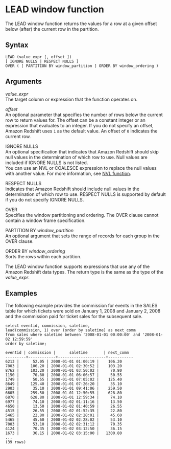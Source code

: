# LEAD window function<a name="r_WF_LEAD"></a>

 The LEAD window function returns the values for a row at a given offset below \(after\) the current row in the partition\. 

## Syntax<a name="r_WF_LEAD-synopsis"></a>

```
LEAD (value_expr [, offset ])
[ IGNORE NULLS | RESPECT NULLS ]
OVER ( [ PARTITION BY window_partition ] ORDER BY window_ordering )
```

## Arguments<a name="r_WF_LEAD-arguments"></a>

 *value\_expr*   
The target column or expression that the function operates on\. 

 *offset*   
 An optional parameter that specifies the number of rows below the current row to return values for\. The offset can be a constant integer or an expression that evaluates to an integer\. If you do not specify an offset, Amazon Redshift uses `1` as the default value\. An offset of `0` indicates the current row\. 

IGNORE NULLS   
An optional specification that indicates that Amazon Redshift should skip null values in the determination of which row to use\. Null values are included if IGNORE NULLS is not listed\.   
You can use an NVL or COALESCE expression to replace the null values with another value\. For more information, see [NVL function](r_NVL_function.md)\. 

RESPECT NULLS   
 Indicates that Amazon Redshift should include null values in the determination of which row to use\. RESPECT NULLS is supported by default if you do not specify IGNORE NULLS\. 

OVER   
Specifies the window partitioning and ordering\. The OVER clause cannot contain a window frame specification\. 

PARTITION BY *window\_partition*   
An optional argument that sets the range of records for each group in the OVER clause\. 

ORDER BY *window\_ordering*   
Sorts the rows within each partition\. 

The LEAD window function supports expressions that use any of the Amazon Redshift data types\. The return type is the same as the type of the *value\_expr*\. 

## Examples<a name="r_WF_LEAD-examples"></a>

 The following example provides the commission for events in the SALES table for which tickets were sold on January 1, 2008 and January 2, 2008 and the commission paid for ticket sales for the subsequent sale\. 

```
select eventid, commission, saletime,
lead(commission, 1) over (order by saletime) as next_comm
from sales where saletime between '2008-01-01 00:00:00' and '2008-01-02 12:59:59'
order by saletime;

eventid | commission |      saletime       | next_comm
---------+------------+---------------------+-----------
6213 |      52.05 | 2008-01-01 01:00:19 |    106.20
7003 |     106.20 | 2008-01-01 02:30:52 |    103.20
8762 |     103.20 | 2008-01-01 03:50:02 |     70.80
1150 |      70.80 | 2008-01-01 06:06:57 |     50.55
1749 |      50.55 | 2008-01-01 07:05:02 |    125.40
8649 |     125.40 | 2008-01-01 07:26:20 |     35.10
2903 |      35.10 | 2008-01-01 09:41:06 |    259.50
6605 |     259.50 | 2008-01-01 12:50:55 |    628.80
6870 |     628.80 | 2008-01-01 12:59:34 |     74.10
6977 |      74.10 | 2008-01-02 01:11:16 |     13.50
4650 |      13.50 | 2008-01-02 01:40:59 |     26.55
4515 |      26.55 | 2008-01-02 01:52:35 |     22.80
5465 |      22.80 | 2008-01-02 02:28:01 |     45.60
5465 |      45.60 | 2008-01-02 02:28:02 |     53.10
7003 |      53.10 | 2008-01-02 02:31:12 |     70.35
4124 |      70.35 | 2008-01-02 03:12:50 |     36.15
1673 |      36.15 | 2008-01-02 03:15:00 |   1300.80
...
(39 rows)
```